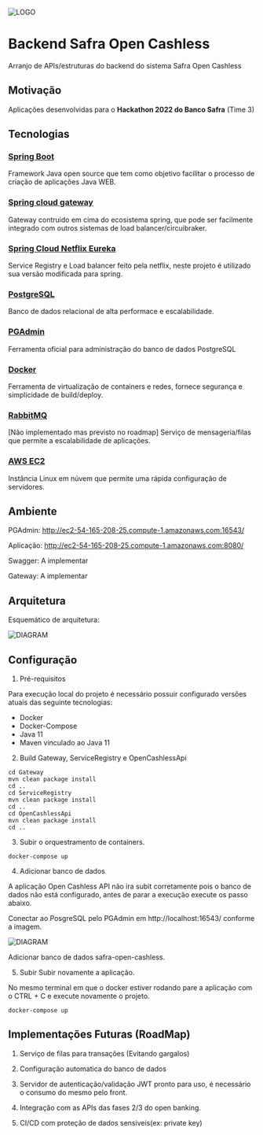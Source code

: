 ![LOGO](https://github.com/Safra-Open-Cashless/APIs/blob/main/Assets/banner.png?raw=true)

# Backend Safra Open Cashless
Arranjo de APIs/estruturas do backend do sistema Safra Open Cashless

## Motivação
Aplicações desenvolvidas para o **Hackathon 2022 do Banco Safra** (Time 3)

## Tecnologias

### [Spring Boot](https://spring.io/projects/spring-boot)
Framework Java open source que tem como objetivo facilitar o processo de criação de aplicações Java WEB.

### [Spring cloud gateway](https://cloud.spring.io/spring-cloud-gateway/reference/html/)
Gateway contruido em cima do ecosistema spring, que pode ser facilmente integrado com outros sistemas de load balancer/circuibraker.

### [Spring Cloud Netflix Eureka](https://spring.io/projects/spring-cloud-netflix)
Service Registry e Load balancer feito pela netflix, neste projeto é utilizado sua versão modificada para spring.

### [PostgreSQL](https://www.postgresql.org/)
Banco de dados relacional de alta performace e escalabilidade.

### [PGAdmin](https://www.pgadmin.org/)
Ferramenta oficial para administração do banco de dados PostgreSQL

### [Docker](https://www.docker.com/)
Ferramenta de virtualização de containers e redes, fornece segurança e simplicidade de build/deploy.

### [RabbitMQ](https://www.docker.com/)
[Não implementado mas previsto no roadmap] Serviço de mensageria/filas que permite a escalabilidade de aplicações.

### [AWS EC2](https://www.docker.com/)
Instância Linux em núvem que permite uma rápida configuração de servidores.

## Ambiente

PGAdmin:
http://ec2-54-165-208-25.compute-1.amazonaws.com:16543/

Aplicação:
http://ec2-54-165-208-25.compute-1.amazonaws.com:8080/

Swagger:
A implementar

Gateway:
A implementar

## Arquitetura

Esquemático de arquitetura:

![DIAGRAM](https://github.com/Safra-Open-Cashless/APIs/blob/main/Assets/Arquitetura.png?raw=true)

## Configuração

1. Pré-requisitos

Para execução local do projeto é necessário possuir configurado versões atuais das seguinte tecnologias:
* Docker
* Docker-Compose
* Java 11
* Maven vinculado ao Java 11

2. Build Gateway, ServiceRegistry e OpenCashlessApi

```shell
cd Gateway
mvn clean package install
cd ..
cd ServiceRegistry
mvn clean package install
cd ..
cd OpenCashlessApi
mvn clean package install
cd ..
```

3. Subir o orquestramento de containers.

```shell
docker-compose up
```

4. Adicionar banco de dados 

A aplicação Open Cashless API não ira subit corretamente pois o banco de dados não está configurado, antes de parar a execução execute os passo abaixo.

Conectar ao PosgreSQL pelo PGAdmin em http://localhost:16543/ conforme a imagem.

![DIAGRAM](https://github.com/Safra-Open-Cashless/APIs/blob/main/Assets/server-register.png?raw=true)

Adicionar banco de dados safra-open-cashless.

5. Subir Subir novamente a aplicação.

No mesmo terminal em que o docker estiver rodando pare a aplicação com o CTRL + C e execute novamente o projeto.

```shell
docker-compose up
```

## Implementações Futuras (RoadMap)

1. Serviço de filas para transações (Evitando gargalos)

4. Configuração automatica do banco de dados

2. Servidor de autenticação/validação JWT pronto para uso, é necessário o consumo do mesmo pelo front.

5. Integração com as APIs das fases 2/3 do open banking.

3. CI/CD com proteção de dados sensiveis(ex: private key)